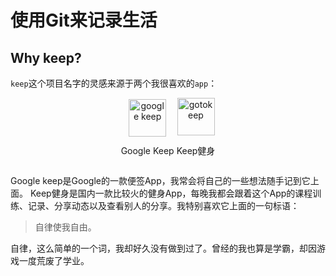 # 使用Git来记录生活

## Why keep?

`keep`这个项目名字的灵感来源于两个我很喜欢的`app`：

<div style="margin:0 auto;clear:both;text-align: center;">
  <div style="display:inline-block;">
    <a href=https://keep.google.com/ target="_blank"><img src="https://wx2.sinaimg.cn/large/006NGwI5ly1g03uiww67gj3050050q36.jpg" alt="google keep" width="60" data-width="180" data-height="180"></a>
    <p>Google Keep</p>
  </div>
  <div style="display:inline-block;">
    <a href=https://www.gotokeep.com/ target="_blank"><img src="https://wx1.sinaimg.cn/large/006NGwI5ly1g03ukts5k5j3052052q2s.jpg" alt="gotokeep" width="60" data-width="182" data-height="182"></a>
    <p>Keep健身</p>
  </div>
</div>

Google keep是Google的一款便签App，我常会将自己的一些想法随手记到它上面。
Keep健身是国内一款比较火的健身App，每晚我都会跟着这个App的课程训练、记录、分享动态以及查看别人的分享。我特别喜欢它上面的一句标语：

> 自律使我自由。

自律，这么简单的一个词，我却好久没有做到过了。曾经的我也算是学霸，却因游戏一度荒废了学业。
